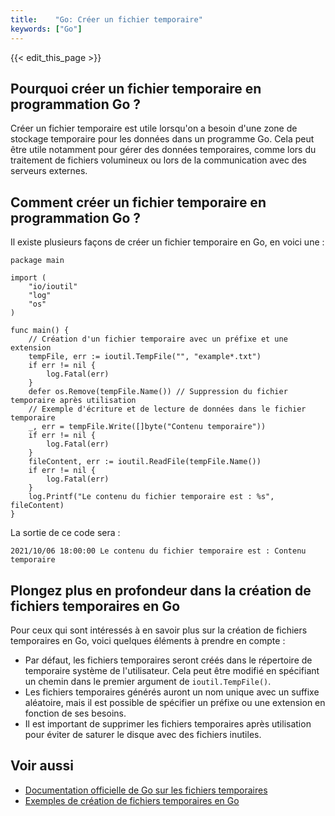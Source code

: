 ```yaml
---
title:    "Go: Créer un fichier temporaire"
keywords: ["Go"]
---
```


{{< edit_this_page >}}

## Pourquoi créer un fichier temporaire en programmation Go ?

Créer un fichier temporaire est utile lorsqu'on a besoin d'une zone de stockage temporaire pour les données dans un programme Go. Cela peut être utile notamment pour gérer des données temporaires, comme lors du traitement de fichiers volumineux ou lors de la communication avec des serveurs externes.

## Comment créer un fichier temporaire en programmation Go ?

Il existe plusieurs façons de créer un fichier temporaire en Go, en voici une :

```
package main

import (
    "io/ioutil"
    "log"
    "os"
)

func main() {
    // Création d'un fichier temporaire avec un préfixe et une extension
    tempFile, err := ioutil.TempFile("", "example*.txt")
    if err != nil {
        log.Fatal(err)
    }
    defer os.Remove(tempFile.Name()) // Suppression du fichier temporaire après utilisation
    // Exemple d'écriture et de lecture de données dans le fichier temporaire
    _, err = tempFile.Write([]byte("Contenu temporaire"))
    if err != nil {
        log.Fatal(err)
    }
    fileContent, err := ioutil.ReadFile(tempFile.Name())
    if err != nil {
        log.Fatal(err)
    }
    log.Printf("Le contenu du fichier temporaire est : %s", fileContent)
}
```

La sortie de ce code sera :

```
2021/10/06 18:00:00 Le contenu du fichier temporaire est : Contenu temporaire
```

## Plongez plus en profondeur dans la création de fichiers temporaires en Go

Pour ceux qui sont intéressés à en savoir plus sur la création de fichiers temporaires en Go, voici quelques éléments à prendre en compte :

- Par défaut, les fichiers temporaires seront créés dans le répertoire de temporaire système de l'utilisateur. Cela peut être modifié en spécifiant un chemin dans le premier argument de `ioutil.TempFile()`.
- Les fichiers temporaires générés auront un nom unique avec un suffixe aléatoire, mais il est possible de spécifier un préfixe ou une extension en fonction de ses besoins.
- Il est important de supprimer les fichiers temporaires après utilisation pour éviter de saturer le disque avec des fichiers inutiles.

## Voir aussi

- [Documentation officielle de Go sur les fichiers temporaires](https://golang.org/pkg/io/ioutil/#TempFile)
- [Exemples de création de fichiers temporaires en Go](https://gobyexample.com/temporary-files)